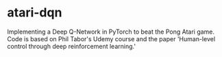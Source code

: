 # atari-dqn
Implementing a Deep Q-Network in PyTorch to beat the Pong Atari game. Code is based on Phil Tabor's Udemy course and the paper 'Human-level control through deep reinforcement learning.'  
